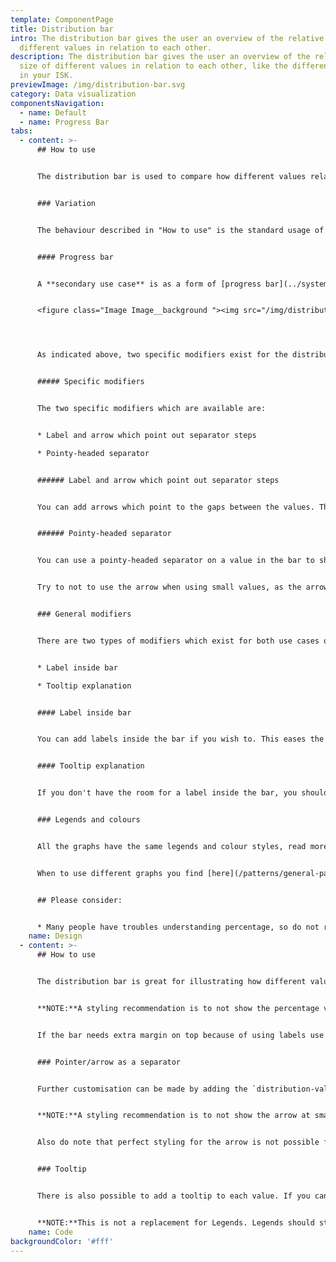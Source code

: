 ```yaml
---
template: ComponentPage
title: Distribution bar
intro: The distribution bar gives the user an overview of the relative size of
  different values in relation to each other.
description: The distribution bar gives the user an overview of the relative
  size of different values in relation to each other, like the different funds
  in your ISK.
previewImage: /img/distribution-bar.svg
category: Data visualization
componentsNavigation:
  - name: Default
  - name: Progress Bar
tabs:
  - content: >-
      ## How to use


      The distribution bar is used to compare how different values relate to one another. The distribution bar's total always equals 100%, meaning that the values are translated into percentages of the total before they are displayed in the table. This means that the distribution bar gives an overview of the relationship between values at a given time, usually the present. As the visual overview only works if the user can get a sense of the relations at first glance, only use a distribution bar for comparing few items (a rule of thumb is five items). An example use could be to display your ISK-accounts and how the amount in them relate to each other.


      ### Variation


      The behaviour described in "How to use" is the standard usage of the distribution bar. There is however a specific secondary variation: as a progress bar.


      #### Progress bar


      A **secondary use case** is as a form of [progress bar](../system-display/progress-bar) with discrete steps whose relation change over time. The distribution bar should only be used as a progress bar in cases which match that description. What's great with this use is that you can choose to display parts which aren't affected but part of the total, as the red section in the example image below. The example image below has both modifiers for the use case turned on:


      <figure class="Image Image__background "><img src="/img/distribution-bar-as-progress-bar.png" srcset="/img/distribution-bar-as-progress-bar.png 2x" alt="Distribution bar as progress bar"><figcaption><div class="Image__caption"></div></figcaption></figure>




      As indicated above, two specific modifiers exist for the distribution bar as a progress bar.


      ##### Specific modifiers


      The two specific modifiers which are available are:


      * Label and arrow which point out separator steps

      * Pointy-headed separator


      ###### Label and arrow which point out separator steps


      You can add arrows which point to the gaps between the values. The arrows are accompanied by a small label which should describe the progress being made up to that point. Do not just repeat the legend in the arrow labels.


      ###### Pointy-headed separator


      You can use a pointy-headed separator on a value in the bar to show that something is expected to grow/progress. It is recommended to add the pointy-headed separator to the state which is currently progressing/changing when using the distribution bar as a progress bar.


      Try to not to use the arrow when using small values, as the arrow has a minimum width of around 10px, which might disrupt the accuracy of the bar.


      ### General modifiers


      There are two types of modifiers which exist for both use cases of the distribution bar, and should be used as alternatives to each other:


      * Label inside bar

      * Tooltip explanation


      #### Label inside bar


      You can add labels inside the bar if you wish to. This eases the understanding of the distribution bar and the use is encouraged, however not implemented by default for accessibility reasons.  A recommendation is to not show the percentage value inside the bar unless the width is at least 5% or above (depending on your parent width, of course) to make sure the value fits in its area.


      #### Tooltip explanation


      If you don't have the room for a label inside the bar, you should add a tooltip explanation. If enabled, the user gets to see the value of a field by hovering over (desktop) or clicking on (mobile) that field in the bar. The value is shown above the bar.


      ### Legends and colours


      All the graphs have the same legends and colour styles, read more [here](/patterns/general-patterns/graphs-and-when-to-use-them#the-different-parts).


      When to use different graphs you find [here](/patterns/general-patterns/graphs-and-when-to-use-them#type-of-graph).


      ## Please consider:


      * Many people have troubles understanding percentage, so do not rely on solely the distribution bar to show users their data. Use it as a compliment!
    name: Design
  - content: >-
      ## How to use


      The distribution bar is great for illustrating how different values relate to one another. Colors are automatically set in a repeating sequence of `navy`, `blue`, `sky` and `baby`.


      **NOTE:**A styling recommendation is to not show the percentage value inside a `distribution-value` unless the width is *at least* 5% or above (depending on your parent width, of course) to make sure the value fits.


      If the bar needs extra margin on top because of using labels use the class `distribution-bar-labeled` after `distribution-bar`.


      ### Pointer/arrow as a separator


      Further customisation can be made by adding the `distribution-value-with-pointer`-class to a `distribution-value` to have the separator in the shape of an arrow. This can be used for values that are growing, or are expected to grow.


      **NOTE:**A styling recommendation is to not show the arrow at small values, as the arrow has a width around 10px and might disrupt the accuracy of the bar.


      Also do note that perfect styling for the arrow is not possible for the third (or`distribution-sky`) distribution-value, as the striped pattern can not be applied to the border. Should you need the arrow on your third value, overwrite it with a manual colour (see above section).


      ### Tooltip


      There is also possible to add a tooltip to each value. If you can't show value inside `distribution-value`  because of of low value or unknown value you can add `data-tooltip="25%"` to each `distribution-value` to show value inside a tooltip.


      **NOTE:**This is not a replacement for Legends. Legends should still be visible.
    name: Code
backgroundColor: '#fff'
---
```

